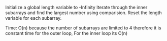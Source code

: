 Initialize a global length variable to -Infinity
Iterate through the inner subarrays and find the largest number using comparision.
Reset the length variable for each subarray.

Time: O(n) because the number of subarrays are limited to 4 therefore it is constant time for the outer loop, For the inner loop its O(n)